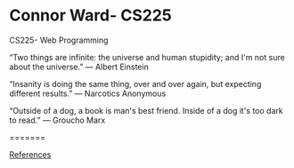 # Connor Ward- CS225
CS225- Web Programming

“Two things are infinite: the universe and human stupidity; and I'm not sure about the universe.”
― Albert Einstein

“Insanity is doing the same thing, over and over again, but expecting different results.”
― Narcotics Anonymous

“Outside of a dog, a book is man's best friend. Inside of a dog it's too dark to read.”
― Groucho Marx

=======

[References](references.html)
